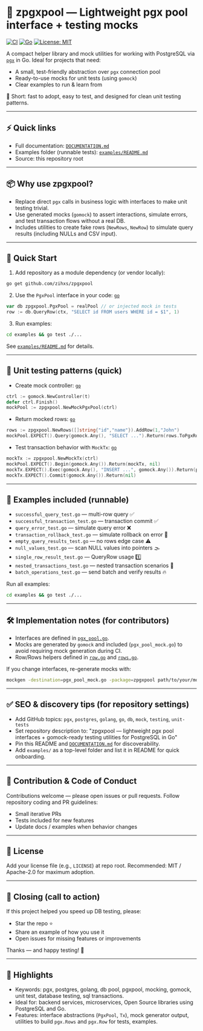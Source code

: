 # 🚀 zpgxpool — Lightweight pgx pool interface + testing mocks

[![CI](https://github.com/your-username/zpgxpool/actions/workflows/ci.yml/badge.svg)](https://github.com/your-username/zpgxpool/actions/workflows/ci.yml) [![Go](https://img.shields.io/badge/go-1.24-blue.svg)](https://golang.org) [![License: MIT](https://img.shields.io/badge/License-MIT-yellow.svg)](LICENSE)

A compact helper library and mock utilities for working with PostgreSQL via [`pgx`](github.com/jackc/pgx/v5) in Go. Ideal for projects that need:
- A small, test-friendly abstraction over `pgx` connection pool
- Ready-to-use mocks for unit tests (using `gomock`)
- Clear examples to run & learn from

📌 Short: fast to adopt, easy to test, and designed for clean unit testing patterns.

---

## ⚡ Quick links
- Full documentation: [`DOCUMENTATION.md`](DOCUMENTATION.md:1)
- Examples folder (runnable tests): [`examples/README.md`](examples/README.md:1)
- Source: this repository root

---

## 📦 Why use zpgxpool?

- Replace direct `pgx` calls in business logic with interfaces to make unit testing trivial.
- Use generated mocks (`gomock`) to assert interactions, simulate errors, and test transaction flows without a real DB.
- Includes utilities to create fake rows (`NewRows`, `NewRow`) to simulate query results (including NULLs and CSV input).

---

## 🧭 Quick Start

1. Add repository as a module dependency (or vendor locally):
```bash
go get github.com/zihxs/zpgxpool
```

2. Use the `PgxPool` interface in your code:
[`go`](pgx_pool.go:11)
```go
var db zpgxpool.PgxPool = realPool // or injected mock in tests
row := db.QueryRow(ctx, "SELECT id FROM users WHERE id = $1", 1)
```

3. Run examples:
```bash
cd examples && go test ./...
```
See [`examples/README.md`](examples/README.md:1) for details.

---

## 🧪 Unit testing patterns (quick)

- Create mock controller:
[`go`](examples/successful_query_test.go:14)
```go
ctrl := gomock.NewController(t)
defer ctrl.Finish()
mockPool := zpgxpool.NewMockPgxPool(ctrl)
```

- Return mocked rows:
[`go`](examples/successful_query_test.go:17)
```go
rows := zpgxpool.NewRows([]string{"id","name"}).AddRow(1,"John")
mockPool.EXPECT().Query(gomock.Any(), "SELECT ...").Return(rows.ToPgxRows(), nil)
```

- Test transaction behavior with `MockTx`:
[`go`](examples/successful_transaction_test.go:17)
```go
mockTx := zpgxpool.NewMockTx(ctrl)
mockPool.EXPECT().Begin(gomock.Any()).Return(mockTx, nil)
mockTx.EXPECT().Exec(gomock.Any(), "INSERT ...", gomock.Any()).Return(pgconn.NewCommandTag("INSERT 0 1"), nil)
mockTx.EXPECT().Commit(gomock.Any()).Return(nil)
```

---

## 📂 Examples included (runnable)
- `successful_query_test.go` — multi-row query ✅
- `successful_transaction_test.go` — transaction commit ✅
- `query_error_test.go` — simulate query error ❌
- `transaction_rollback_test.go` — simulate rollback on error 🔁
- `empty_query_results_test.go` — no rows edge case ⚠️
- `null_values_test.go` — scan NULL values into pointers 🌫️
- `single_row_result_test.go` — QueryRow usage 1️⃣
- `nested_transactions_test.go` — nested transaction scenarios 🧵
- `batch_operations_test.go` — send batch and verify results 🔥

Run all examples:
```bash
cd examples && go test ./...
```

---

## 🛠️ Implementation notes (for contributors)

- Interfaces are defined in [`pgx_pool.go`](pgx_pool.go:11).
- Mocks are generated by `gomock` and included (`pgx_pool_mock.go`) to avoid requiring mock generation during CI.
- Row/Rows helpers defined in [`row.go`](row.go:1) and [`rows.go`](rows.go:1).

If you change interfaces, re-generate mocks with:
```bash
mockgen -destination=pgx_pool_mock.go -package=zpgxpool path/to/your/module PgxPool,Tx
```

---

## ✅ SEO & discovery tips (for repository settings)

- Add GitHub topics: `pgx`, `postgres`, `golang`, `go`, `db`, `mock`, `testing`, `unit-tests`
- Set repository description to: "zpgxpool — lightweight pgx pool interfaces + gomock-ready testing utilities for PostgreSQL in Go"
- Pin this README and [`DOCUMENTATION.md`](DOCUMENTATION.md:1) for discoverability.
- Add `examples/` as a top-level folder and list it in README for quick onboarding.

---

## 🤝 Contribution & Code of Conduct

Contributions welcome — please open issues or pull requests. Follow repository coding and PR guidelines:
- Small iterative PRs
- Tests included for new features
- Update docs / examples when behavior changes

---

## 📜 License

Add your license file (e.g., `LICENSE`) at repo root. Recommended: MIT / Apache-2.0 for maximum adoption.

---

## 📣 Closing (call to action)

If this project helped you speed up DB testing, please:
- Star the repo ⭐
- Share an example of how you use it
- Open issues for missing features or improvements

Thanks — and happy testing! 🎉

---

## 🔎 Highlights
- Keywords: pgx, postgres, golang, db pool, pgxpool, mocking, gomock, unit test, database testing, sql transactions.
- Ideal for: backend services, microservices, Open Source libraries using PostgreSQL and Go.
- Features: interface abstractions (`PgxPool`, `Tx`), mock generator output, utilities to build `pgx.Rows` and `pgx.Row` for tests, examples.
